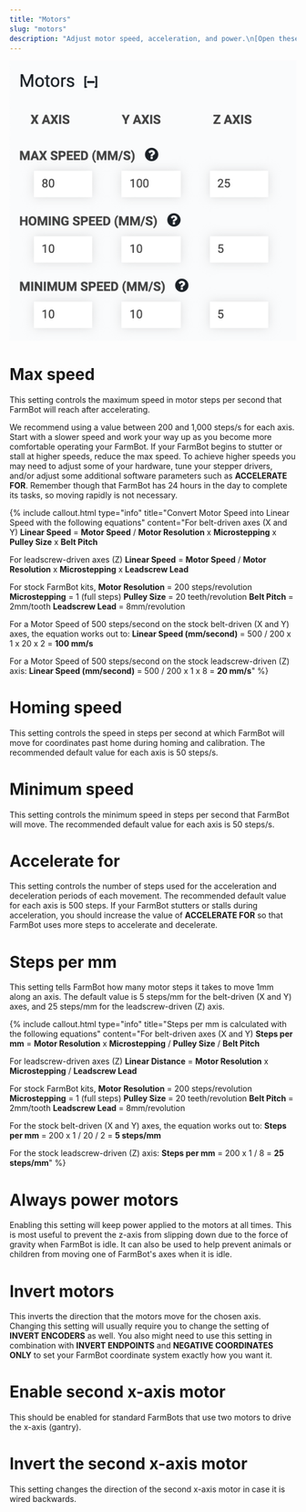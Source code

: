 ```yaml
---
title: "Motors"
slug: "motors"
description: "Adjust motor speed, acceleration, and power.\n[Open these settings in the app](https://my.farm.bot/app/designer/settings?highlight=motors)"
---
```



![motor settings](_images/motor_settings.png)

# Max speed
This setting controls the maximum speed in motor steps per second that FarmBot will reach after accelerating.

We recommend using a value between 200 and 1,000 steps/s for each axis. Start with a slower speed and work your way up as you become more comfortable operating your FarmBot. If your FarmBot begins to stutter or stall at higher speeds, reduce the max speed. To achieve higher speeds you may need to adjust some of your hardware, tune your stepper drivers, and/or adjust some additional software parameters such as **ACCELERATE FOR**. Remember though that FarmBot has 24 hours in the day to complete its tasks, so moving rapidly is not necessary.

{%
include callout.html
type="info"
title="Convert Motor Speed into Linear Speed with the following equations"
content="For belt-driven axes (X and Y)
**Linear Speed** = **Motor Speed** / **Motor Resolution** x **Microstepping** x **Pulley Size** x **Belt Pitch**

For leadscrew-driven axes (Z)
**Linear Speed** = **Motor Speed** / **Motor Resolution** x **Microstepping** x **Leadscrew Lead**

For stock FarmBot kits,
**Motor Resolution** = 200 steps/revolution
**Microstepping** = 1 (full steps)
**Pulley Size** = 20 teeth/revolution
**Belt Pitch** = 2mm/tooth
**Leadscrew Lead** = 8mm/revolution

For a Motor Speed of 500 steps/second on the stock belt-driven (X and Y) axes, the equation works out to:
**Linear Speed (mm/second)** = 500 / 200 x 1 x 20 x 2 = **100 mm/s**

For a Motor Speed of 500 steps/second on the stock leadscrew-driven (Z) axis:
**Linear Speed (mm/second)** = 500 / 200 x 1 x 8 = **20 mm/s**"
%}

# Homing speed
This setting controls the speed in steps per second at which FarmBot will move for coordinates past home during homing and calibration. The recommended default value for each axis is 50 steps/s.

# Minimum speed
This setting controls the minimum speed in steps per second that FarmBot will move. The recommended default value for each axis is 50 steps/s.

# Accelerate for
This setting controls the number of steps used for the acceleration and deceleration periods of each movement. The recommended default value for each axis is 500 steps. If your FarmBot stutters or stalls during acceleration, you should increase the value of **ACCELERATE FOR** so that FarmBot uses more steps to accelerate and decelerate.

# Steps per mm
This setting tells FarmBot how many motor steps it takes to move 1mm along an axis. The default value is 5 steps/mm for the belt-driven (X and Y) axes, and 25 steps/mm for the leadscrew-driven (Z) axis.

{%
include callout.html
type="info"
title="Steps per mm is calculated with the following equations"
content="For belt-driven axes (X and Y)
**Steps per mm** = **Motor Resolution** x **Microstepping** / **Pulley Size** / **Belt Pitch**

For leadscrew-driven axes (Z)
**Linear Distance** = **Motor Resolution** x **Microstepping** / **Leadscrew Lead**

For stock FarmBot kits,
**Motor Resolution** = 200 steps/revolution
**Microstepping** = 1 (full steps)
**Pulley Size** = 20 teeth/revolution
**Belt Pitch** = 2mm/tooth
**Leadscrew Lead** = 8mm/revolution

For the stock belt-driven (X and Y) axes, the equation works out to:
**Steps per mm** = 200 x 1 / 20 / 2 = **5 steps/mm**

For the stock leadscrew-driven (Z) axis:
**Steps per mm** = 200 x 1 / 8 = **25 steps/mm**"
%}

# Always power motors
Enabling this setting will keep power applied to the motors at all times. This is most useful to prevent the z-axis from slipping down due to the force of gravity when FarmBot is idle. It can also be used to help prevent animals or children from moving one of FarmBot's axes when it is idle.

# Invert motors
This inverts the direction that the motors move for the chosen axis. Changing this setting will usually require you to change the setting of **INVERT ENCODERS** as well. You also might need to use this setting in combination with **INVERT ENDPOINTS** and **NEGATIVE COORDINATES ONLY** to set your FarmBot coordinate system exactly how you want it.

# Enable second x-axis motor
This should be enabled for standard FarmBots that use two motors to drive the x-axis (gantry).

# Invert the second x-axis motor
This setting changes the direction of the second x-axis motor in case it is wired backwards.
